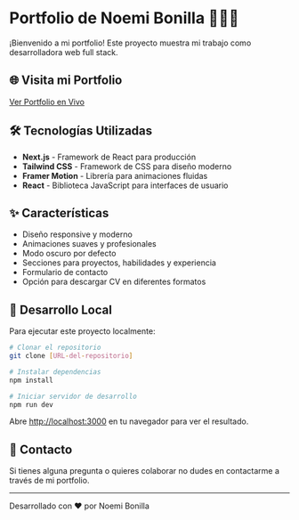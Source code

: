 # Portfolio de Noemi Bonilla 👩🏻‍💻

¡Bienvenido a mi portfolio! Este proyecto muestra mi trabajo como desarrolladora web full stack.

## 🌐 Visita mi Portfolio

[Ver Portfolio en Vivo](https://porfolio-2nf9rz6md-noemirivas-projects.vercel.app)

## 🛠️ Tecnologías Utilizadas

- **Next.js** - Framework de React para producción
- **Tailwind CSS** - Framework de CSS para diseño moderno
- **Framer Motion** - Librería para animaciones fluidas
- **React** - Biblioteca JavaScript para interfaces de usuario

## ✨ Características

- Diseño responsive y moderno
- Animaciones suaves y profesionales
- Modo oscuro por defecto
- Secciones para proyectos, habilidades y experiencia
- Formulario de contacto
- Opción para descargar CV en diferentes formatos

## 🚀 Desarrollo Local

Para ejecutar este proyecto localmente:

```bash
# Clonar el repositorio
git clone [URL-del-repositorio]

# Instalar dependencias
npm install

# Iniciar servidor de desarrollo
npm run dev
```

Abre [http://localhost:3000](http://localhost:3000) en tu navegador para ver el resultado.

## 📝 Contacto

Si tienes alguna pregunta o quieres colaborar no dudes en contactarme a través de mi portfolio.

---
Desarrollado con ❤️ por Noemi Bonilla
